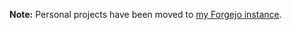 **Note:** Personal projects have been moved to [my Forgejo instance](https://kernelmaft.com/forgejo/zedfrigg).
